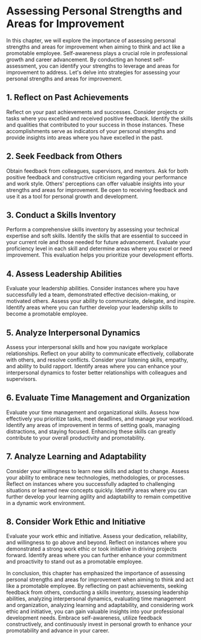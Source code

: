 Assessing Personal Strengths and Areas for Improvement
=================================================================

In this chapter, we will explore the importance of assessing personal strengths and areas for improvement when aiming to think and act like a promotable employee. Self-awareness plays a crucial role in professional growth and career advancement. By conducting an honest self-assessment, you can identify your strengths to leverage and areas for improvement to address. Let's delve into strategies for assessing your personal strengths and areas for improvement.

**1. Reflect on Past Achievements**
-----------------------------------

Reflect on your past achievements and successes. Consider projects or tasks where you excelled and received positive feedback. Identify the skills and qualities that contributed to your success in those instances. These accomplishments serve as indicators of your personal strengths and provide insights into areas where you have excelled in the past.

**2. Seek Feedback from Others**
--------------------------------

Obtain feedback from colleagues, supervisors, and mentors. Ask for both positive feedback and constructive criticism regarding your performance and work style. Others' perceptions can offer valuable insights into your strengths and areas for improvement. Be open to receiving feedback and use it as a tool for personal growth and development.

**3. Conduct a Skills Inventory**
---------------------------------

Perform a comprehensive skills inventory by assessing your technical expertise and soft skills. Identify the skills that are essential to succeed in your current role and those needed for future advancement. Evaluate your proficiency level in each skill and determine areas where you excel or need improvement. This evaluation helps you prioritize your development efforts.

**4. Assess Leadership Abilities**
----------------------------------

Evaluate your leadership abilities. Consider instances where you have successfully led a team, demonstrated effective decision-making, or motivated others. Assess your ability to communicate, delegate, and inspire. Identify areas where you can further develop your leadership skills to become a promotable employee.

**5. Analyze Interpersonal Dynamics**
-------------------------------------

Assess your interpersonal skills and how you navigate workplace relationships. Reflect on your ability to communicate effectively, collaborate with others, and resolve conflicts. Consider your listening skills, empathy, and ability to build rapport. Identify areas where you can enhance your interpersonal dynamics to foster better relationships with colleagues and supervisors.

**6. Evaluate Time Management and Organization**
------------------------------------------------

Evaluate your time management and organizational skills. Assess how effectively you prioritize tasks, meet deadlines, and manage your workload. Identify any areas of improvement in terms of setting goals, managing distractions, and staying focused. Enhancing these skills can greatly contribute to your overall productivity and promotability.

**7. Analyze Learning and Adaptability**
----------------------------------------

Consider your willingness to learn new skills and adapt to change. Assess your ability to embrace new technologies, methodologies, or processes. Reflect on instances where you successfully adapted to challenging situations or learned new concepts quickly. Identify areas where you can further develop your learning agility and adaptability to remain competitive in a dynamic work environment.

**8. Consider Work Ethic and Initiative**
-----------------------------------------

Evaluate your work ethic and initiative. Assess your dedication, reliability, and willingness to go above and beyond. Reflect on instances where you demonstrated a strong work ethic or took initiative in driving projects forward. Identify areas where you can further enhance your commitment and proactivity to stand out as a promotable employee.

In conclusion, this chapter has emphasized the importance of assessing personal strengths and areas for improvement when aiming to think and act like a promotable employee. By reflecting on past achievements, seeking feedback from others, conducting a skills inventory, assessing leadership abilities, analyzing interpersonal dynamics, evaluating time management and organization, analyzing learning and adaptability, and considering work ethic and initiative, you can gain valuable insights into your professional development needs. Embrace self-awareness, utilize feedback constructively, and continuously invest in personal growth to enhance your promotability and advance in your career.
